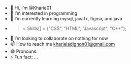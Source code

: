 - 👋 Hi, I’m @Kharie01
- 👀 I’m interested in programming
- 🌱 I’m currently learning mysql, javafx, figma, and java
- >< Skills[] = {"CSS", "HTML", "Javascript", "C++"};
- 💞️ I’m looking to collaborate on nothing for now
- 📫 How to reach me kharieladignon01@gmail.com
- 😄 Pronouns: 
- ⚡ Fun fact: ...

<!---
Kharie01/Kharie01 is a ✨ special ✨ repository because its `README.md` (this file) appears on your GitHub profile.
You can click the Preview link to take a look at your changes.
--->
